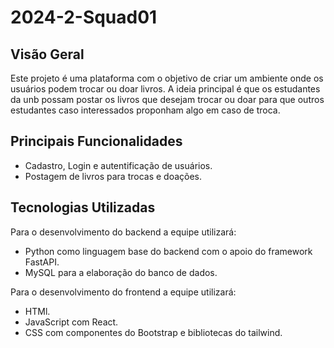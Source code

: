 # 2024-2-Squad01
## Visão Geral
Este projeto é uma plataforma com o objetivo de criar um ambiente onde os usuários podem trocar ou doar livros. A ideia principal é que os estudantes da unb possam postar os livros que desejam trocar ou doar para que outros estudantes caso interessados proponham algo em caso de troca.
## Principais Funcionalidades
- Cadastro, Login e autentificação de usuários.
- Postagem de livros para trocas e doações.

## Tecnologias Utilizadas
Para o desenvolvimento do backend a equipe utilizará:
- Python como linguagem base do backend com o apoio do framework FastAPI.
- MySQL para a elaboração do banco de dados.

Para o desenvolvimento do frontend a equipe utilizará:
- HTMl.
- JavaScript com React.
- CSS com componentes do Bootstrap e bibliotecas do tailwind.